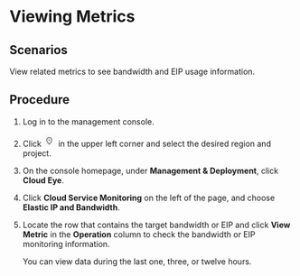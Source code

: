 # Viewing Metrics<a name="vpc010013"></a>

## Scenarios<a name="section12997122513110"></a>

View related metrics to see bandwidth and EIP usage information.

## Procedure<a name="section4462183911113"></a>

1.  Log in to the management console.
2.  Click  ![](figures/icon-region.png)  in the upper left corner and select the desired region and project.
3.  On the console homepage, under  **Management & Deployment**, click  **Cloud Eye**.
4.  Click  **Cloud Service Monitoring**  on the left of the page, and choose  **Elastic IP and Bandwidth**.
5.  Locate the row that contains the target bandwidth or EIP and click  **View Metric**  in the  **Operation**  column to check the bandwidth or EIP monitoring information.

    You can view data during the last one, three, or twelve hours.



